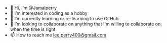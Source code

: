 - 👋 Hi, I’m @Jamalperry
- 👀 I’m interested in coding as a hobby
- 🌱 I’m currently learning or re-learning to use GitHub
- 💞️ I’m looking to collaborate on anything that I'm willing to collaborate on, when the time is right
- 📫 How to reach me lee.perry400@gmail.com

<!---
Jamalperry/Jamalperry is a ✨ special ✨ repository because its `README.md` (this file) appears on your GitHub profile.
You can click the Preview link to take a look at your changes.
--->
